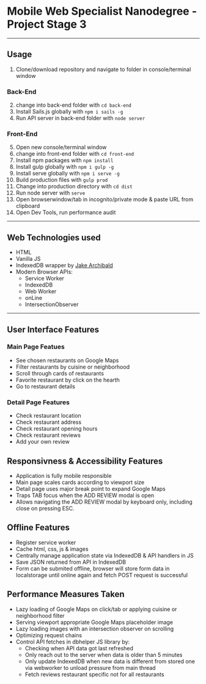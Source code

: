 # Mobile Web Specialist Nanodegree - Project Stage 3
---
## Usage
1. Clone/download repository and navigate to folder in console/terminal window
### Back-End
2. change into back-end folder with ```cd back-end```
3. Install Sails.js globally with ```npm i sails -g``` 
4. Run API server in back-end folder with ```node server```
### Front-End 
5. Open new console/terminal window
6. change into front-end folder with ```cd front-end```
7. Install npm packages with ```npm install```
8. Install gulp globally with ```npm i gulp -g```
9. Install serve globally  with ```npm i serve -g```
10. Build production files with ```gulp prod```
11. Change into production directory with ```cd dist```
12. Run node server with ```serve```
13. Open  browserwindow/tab in incognito/private mode & paste URL from clipboard
14. Open Dev Tools, run performance audit
---
 ## Web Technologies used
* HTML
* Vanilla JS
* IndexedDB wrapper by [Jake Archibald](https://github.com/jakearchibald/idb)
* Modern Browser APIs:
  * Service Worker
  * IndexedDB
  * Web Worker
  * onLine
  * IntersectionObserver
---
## User Interface Features
### Main Page Featues
* See chosen restaurants on Google Maps
* Filter restaurants by cuisine or neighborhood
* Scroll through cards of restaurants
* Favorite restaurant by click on the hearth
* Go to restaurant details 

### Detail Page Features
* Check restaurant location
* Check restaurant address
* Check restaurant opening hours
* Check restaurant reviews
* Add your own review

## Responsivness & Accessibility Features
* Application is fully mobile responsible
* Main page scales cards according to viewport size
* Detail page uses major break point to expand Google Maps
* Traps TAB focus when the ADD REVIEW modal is open
* Allows navigating the ADD REVIEW modal by keyboard only, including close on pressing ESC.

## Offline Features
* Register service worker
* Cache html, css, js & images
* Centrally manage application state via IndexedDB & API handlers in JS
* Save JSON returned from API in IndexedDB
* Form can be submited offline, browser will store form data in localstorage until online again and fetch POST request is successful

## Performance Measures Taken
* Lazy loading of Google Maps on click/tab or applying cuisine or neighborhood filter
* Serving viewport appropriate Google Maps placeholder image
* Lazy loading images with an intersection observer on scrolling
* Optimizing request chains
* Control API fetches in dbhelper JS library by:
  * Checking when API data got last refreshed
  * Only reach out to the server when data is older than 5 minutes
  * Only update IndexedDB when new data is different from stored one via webworker to unload pressure from main thread
  * Fetch reviews restaurant specific not for all restaurants
